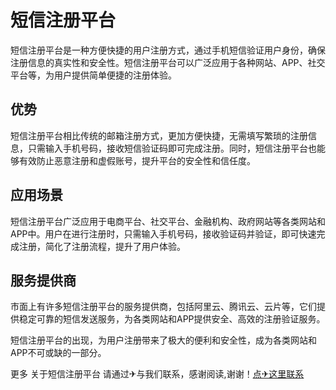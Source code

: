 # 短信注册平台

短信注册平台是一种方便快捷的用户注册方式，通过手机短信验证用户身份，确保注册信息的真实性和安全性。短信注册平台可以广泛应用于各种网站、APP、社交平台等，为用户提供简单便捷的注册体验。

## 优势

短信注册平台相比传统的邮箱注册方式，更加方便快捷，无需填写繁琐的注册信息，只需输入手机号码，接收短信验证码即可完成注册。同时，短信注册平台也能够有效防止恶意注册和虚假账号，提升平台的安全性和信任度。

## 应用场景

短信注册平台广泛应用于电商平台、社交平台、金融机构、政府网站等各类网站和APP中。用户在进行注册时，只需输入手机号码，接收验证码并验证，即可快速完成注册，简化了注册流程，提升了用户体验。

## 服务提供商

市面上有许多短信注册平台的服务提供商，包括阿里云、腾讯云、云片等，它们提供稳定可靠的短信发送服务，为各类网站和APP提供安全、高效的注册验证服务。

短信注册平台的出现，为用户注册带来了极大的便利和安全性，成为各类网站和APP不可或缺的一部分。

更多 关于短信注册平台 请通过✈与我们联系，感谢阅读,谢谢！[点✈这里联系](https://bbs.k02.cc)